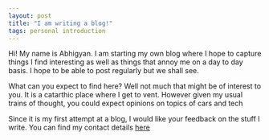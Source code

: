 ```yaml
---
layout: post
title: "I am writing a blog!"
tags: personal introduction
---
```


Hi! My name is Abhigyan. I am starting my own blog where I hope to capture things I find interesting as well as things that annoy me on a day to day basis. I hope to be able to post regularly but we shall see.

What can you expect to find here? Well not much that might be of interest to you. It is a catarthic place where I get to vent. However given my usual trains of thought, you could expect opinions on topics of cars and tech

Since it is my first attempt at a blog, I would like your feedback on the stuff I write. You can find my contact details [here]({{site.baseurl}}/contact)
